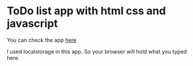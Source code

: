 # ToDo list app with html css and javascript

You can check the app [here](https://kahasan.github.io/todolist_kodluyoruz/)

I used localstorage in this app. So your browser will hold what you typed here.
